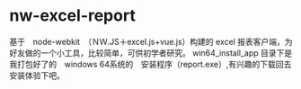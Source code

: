 # nw-excel-report
基于　node-webkit　（ＮＷ.JS＋excel.js+vue.js）构建的 excel 报表客户端，为好友做的一个小工具，比较简单，可供初学者研究。
win64_install_app 目录下是我打包好了的　windows 64系统的　安装程序（report.exe）,有兴趣的下载回去安装体验下吧。
